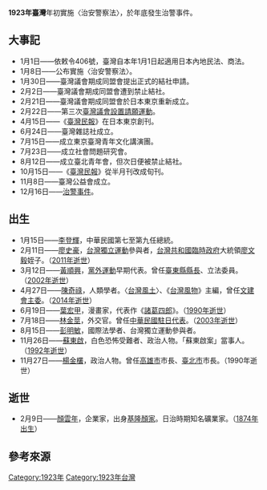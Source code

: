 **1923年臺灣**年初實施〈治安警察法〉，於年底發生治警事件。

## 大事記

  - 1月1日——依敕令406號，臺灣自本年1月1日起適用日本內地民法、商法。
  - 1月8日——公布實施〈治安警察法〉。
  - 1月30日——臺灣議會期成同盟會提出正式的結社申請。
  - 2月2日——臺灣議會期成同盟會遭到禁止結社。
  - 2月21日——臺灣議會期成同盟會於日本東京重新成立。
  - 2月22日——第三次[臺灣議會設置請願運動](../Page/臺灣議會設置請願運動.md "wikilink")。
  - 4月15日——《[臺灣民報](../Page/臺灣民報.md "wikilink")》在日本東京創刊。
  - 6月24日——臺灣雜誌社成立。
  - 7月15日——成立東京臺灣青年文化講演團。
  - 7月23日——成立社會問題研究會。
  - 8月12日——成立臺北青年會，但次日便被禁止結社。
  - 10月15日——《[臺灣民報](../Page/臺灣民報.md "wikilink")》從半月刊改成旬刊。
  - 11月8日——臺灣公益會成立。
  - 12月16日——[治警事件](../Page/治警事件.md "wikilink")。

## 出生

  - 1月15日——[李登輝](../Page/李登輝.md "wikilink")，中華民國第七至第九任總統。
  - 2月11日——[廖史豪](../Page/廖史豪.md "wikilink")，[台灣獨立運動](../Page/台灣獨立運動.md "wikilink")參與者，[台灣共和國臨時政府](../Page/台灣共和國臨時政府.md "wikilink")大統領[廖文毅](../Page/廖文毅.md "wikilink")姪子。（[2011年逝世](../Page/2011年臺灣.md "wikilink")）
  - 3月12日——[黃順興](../Page/黃順興.md "wikilink")，[黨外運動](../Page/黨外運動.md "wikilink")早期代表。曾任[臺東縣縣長](../Page/臺東縣縣長.md "wikilink")、立法委員。（[2002年逝世](../Page/2002年臺灣.md "wikilink")）
  - 4月27日——[陳奇祿](../Page/陳奇祿.md "wikilink")，人類學者。〈[台灣風土](https://zh.wikipedia.org/wiki/台灣風土 "wikilink")〉、《[台灣風物](https://zh.wikipedia.org/wiki/台灣風物 "wikilink")》主編，曾任[文建會主委](https://zh.wikipedia.org/wiki/文建會 "wikilink")。（[2014年逝世](../Page/2014年臺灣.md "wikilink")）
  - 6月19日——[葉宏甲](../Page/葉宏甲.md "wikilink")，漫畫家，代表作《[諸葛四郎](../Page/諸葛四郎.md "wikilink")》。（[1990年逝世](../Page/1990年臺灣.md "wikilink")）
  - 7月18日——[林金莖](../Page/林金莖.md "wikilink")，外交官。曾任[中華民國駐日代表](https://zh.wikipedia.org/wiki/中華民國駐日代表 "wikilink")。（[2003年逝世](../Page/2003年臺灣.md "wikilink")）
  - 8月15日——[彭明敏](../Page/彭明敏.md "wikilink")，國際法學者、台灣獨立運動參與者。
  - 11月26日——[蘇東啟](../Page/蘇東啟.md "wikilink")，白色恐怖受難者、政治人物。「蘇東啟案」當事人。（[1992年逝世](../Page/1992年臺灣.md "wikilink")）
  - 11月27日——[楊金欉](../Page/楊金欉.md "wikilink")，政治人物。曾任[高雄市](../Page/高雄市.md "wikilink")市長、[臺北市](../Page/臺北市.md "wikilink")市長。（1990年逝世）

## 逝世

  - 2月9日——[顏雲年](../Page/顏雲年.md "wikilink")，企業家，出身[基隆顏家](../Page/基隆顏家.md "wikilink")。日治時期知名礦業家。（[1874年出生](https://zh.wikipedia.org/wiki/1874年臺灣 "wikilink")）

## 參考來源

[Category:1923年](https://zh.wikipedia.org/wiki/Category:1923年 "wikilink") [Category:1923年台灣](https://zh.wikipedia.org/wiki/Category:1923年台灣 "wikilink")